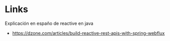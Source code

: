 # Links

Explicación en españo de reactive en java
* https://dzone.com/articles/build-reactive-rest-apis-with-spring-webflux